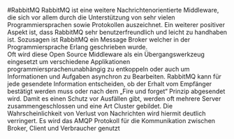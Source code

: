 #RabbitMQ
RabbitMQ ist eine weitere Nachrichtenorientierte Middleware, die sich vor allem durch die Unterstützung von sehr vielen 
Programmiersprachen sowie Protokollen auszeichnet. Ein weiterer positiver Aspekt ist, dass RabbitMQ sehr benutzerfreundlich
und leicht zu handhaben ist. Sozusagen ist RabbitMQ ein Message Broker welcher in der Programmiersprache Erlang geschrieben wurde.  
Oft wird diese Open Source Middleware als ein Übergangswerkzeug eingesetzt um verschiedene Applikationen programmiersprachenunabhängig 
zu entkoppeln oder auch um Informationen und Aufgaben asynchron zu Bearbeiten. RabbitMQ kann für jede gesendete Information 
entscheiden, ob der Erhalt vom Empfänger bestätigt werden muss oder nach dem „Fire und forget“ Prinzip abgesendet wird. 
Damit es einen Schutz vor Ausfällen gibt, werden oft mehrere Server zusammengeschlossen und eine Art Cluster gebildet.
Die Wahrscheinlichkeit von Verlust von Nachrichten wird hiermit deutlich verringert. 
Es wird das AMQP Protokoll für die Kommunikation zwischen Broker, Client und Verbraucher genutzt
